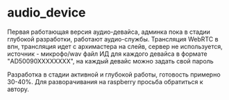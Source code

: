 # audio_device

Первая работающая версия аудио-девайса, админка пока в стадии глубокой разработки, работают аудио-службы. Трансляция WebRTC в впн, трансляция идет с архимастера на слейв, сервер не используется, источник - микрофо/wav файл
ИД для каждого девайса в формате "AD50090XXXXXXXX", на каждый девайс можно задать свой пароль

Разработка в стадии активной и глубокой работы, готовость примерно 30-40%.
Для разворачивания на raspberry просьба обратиться к автору.
